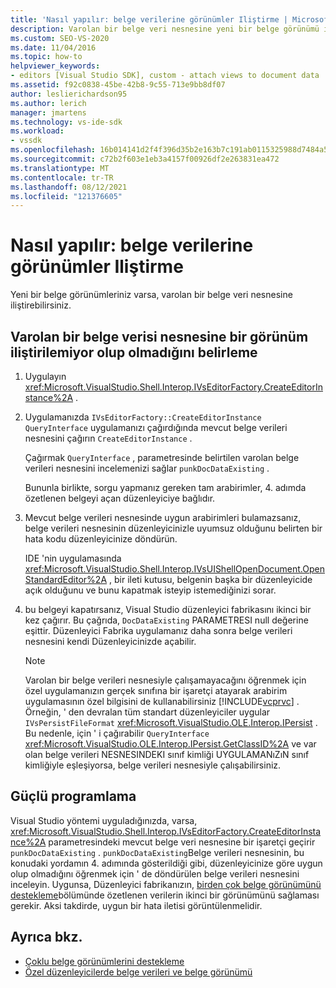 ```yaml
---
title: 'Nasıl yapılır: belge verilerine görünümler Iliştirme | Microsoft Docs'
description: Varolan bir belge veri nesnesine yeni bir belge görünümü iliştirebilirsiniz. Görünümü iliştireip eklenemediğini öğrenmek için bu yordamı kullanın.
ms.custom: SEO-VS-2020
ms.date: 11/04/2016
ms.topic: how-to
helpviewer_keywords:
- editors [Visual Studio SDK], custom - attach views to document data
ms.assetid: f92c0838-45be-42b8-9c55-713e9bb8df07
author: leslierichardson95
ms.author: lerich
manager: jmartens
ms.technology: vs-ide-sdk
ms.workload:
- vssdk
ms.openlocfilehash: 16b014141d2f4f396d35b2e163b7c191ab0115325988d7484a544066a077ce98
ms.sourcegitcommit: c72b2f603e1eb3a4157f00926df2e263831ea472
ms.translationtype: MT
ms.contentlocale: tr-TR
ms.lasthandoff: 08/12/2021
ms.locfileid: "121376605"
---
```

# <a name="how-to-attach-views-to-document-data"></a>Nasıl yapılır: belge verilerine görünümler Iliştirme
Yeni bir belge görünümleriniz varsa, varolan bir belge veri nesnesine iliştirebilirsiniz.

## <a name="to-determine-if-you-can-attach-a-view-to-an-existing-document-data-object"></a>Varolan bir belge verisi nesnesine bir görünüm iliştirilemiyor olup olmadığını belirleme

1. Uygulayın <xref:Microsoft.VisualStudio.Shell.Interop.IVsEditorFactory.CreateEditorInstance%2A> .

2. Uygulamanızda `IVsEditorFactory::CreateEditorInstance` `QueryInterface` uygulamanızı çağırdığında mevcut belge verileri nesnesini çağırın `CreateEditorInstance` .

    Çağırmak `QueryInterface` , parametresinde belirtilen varolan belge verileri nesnesini incelemenizi sağlar `punkDocDataExisting` .

    Bununla birlikte, sorgu yapmanız gereken tam arabirimler, 4. adımda özetlenen belgeyi açan düzenleyiciye bağlıdır.

3. Mevcut belge verileri nesnesinde uygun arabirimleri bulamazsanız, belge verileri nesnesinin düzenleyicinizle uyumsuz olduğunu belirten bir hata kodu düzenleyicinize döndürün.

    IDE 'nin uygulamasında <xref:Microsoft.VisualStudio.Shell.Interop.IVsUIShellOpenDocument.OpenStandardEditor%2A> , bir ileti kutusu, belgenin başka bir düzenleyicide açık olduğunu ve bunu kapatmak isteyip istemediğinizi sorar.

4. bu belgeyi kapatırsanız, Visual Studio düzenleyici fabrikasını ikinci bir kez çağırır. Bu çağrıda, `DocDataExisting` PARAMETRESI null değerine eşittir. Düzenleyici Fabrika uygulamanız daha sonra belge verileri nesnesini kendi Düzenleyicinizde açabilir.

   > [!NOTE]
   > Varolan bir belge verileri nesnesiyle çalışamayacağını öğrenmek için özel uygulamanızın gerçek sınıfına bir işaretçi atayarak arabirim uygulamasının özel bilgisini de kullanabilirsiniz [!INCLUDE[vcprvc](../code-quality/includes/vcprvc_md.md)] . Örneğin, ' den devralan tüm standart düzenleyiciler uygular `IVsPersistFileFormat` <xref:Microsoft.VisualStudio.OLE.Interop.IPersist> . Bu nedenle, için ' i çağırabilir `QueryInterface` <xref:Microsoft.VisualStudio.OLE.Interop.IPersist.GetClassID%2A> ve var olan belge verileri NESNESINDEKI sınıf kimliği UYGULAMANıZıN sınıf kimliğiyle eşleşiyorsa, belge verileri nesnesiyle çalışabilirsiniz.

## <a name="robust-programming"></a>Güçlü programlama
 Visual Studio yöntemi uyguladığınızda, varsa, <xref:Microsoft.VisualStudio.Shell.Interop.IVsEditorFactory.CreateEditorInstance%2A> parametresindeki mevcut belge veri nesnesine bir işaretçi geçirir `punkDocDataExisting` . `punkDocDataExisting`Belge verileri nesnesinin, bu konudaki yordamın 4. adımında gösterildiği gibi, düzenleyicinize göre uygun olup olmadığını öğrenmek için ' de döndürülen belge verileri nesnesini inceleyin. Uygunsa, Düzenleyici fabrikanızın, [birden çok belge görünümünü destekleme](../extensibility/supporting-multiple-document-views.md)bölümünde özetlenen verilerin ikinci bir görünümünü sağlaması gerekir. Aksi takdirde, uygun bir hata iletisi görüntülenmelidir.

## <a name="see-also"></a>Ayrıca bkz.
- [Çoklu belge görünümlerini destekleme](../extensibility/supporting-multiple-document-views.md)
- [Özel düzenleyicilerde belge verileri ve belge görünümü](../extensibility/document-data-and-document-view-in-custom-editors.md)
